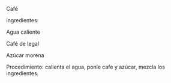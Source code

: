 Café

ingredientes:

Agua caliente

Café de legal

Azúcar morena

Procedimiento: calienta el agua, ponle cafe y azúcar, mezcla los ingredientes.